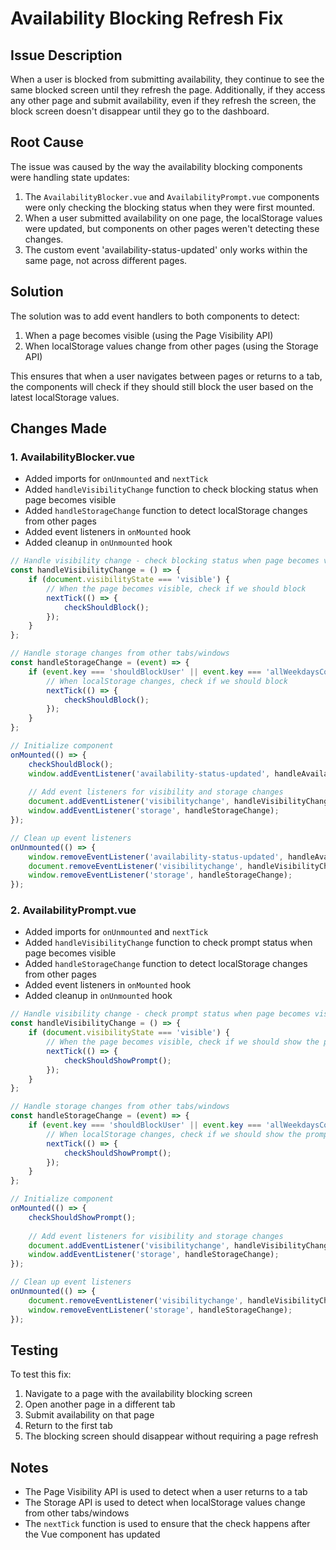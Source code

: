 # Availability Blocking Refresh Fix

## Issue Description
When a user is blocked from submitting availability, they continue to see the same blocked screen until they refresh the page. Additionally, if they access any other page and submit availability, even if they refresh the screen, the block screen doesn't disappear until they go to the dashboard.

## Root Cause
The issue was caused by the way the availability blocking components were handling state updates:

1. The `AvailabilityBlocker.vue` and `AvailabilityPrompt.vue` components were only checking the blocking status when they were first mounted.
2. When a user submitted availability on one page, the localStorage values were updated, but components on other pages weren't detecting these changes.
3. The custom event 'availability-status-updated' only works within the same page, not across different pages.

## Solution
The solution was to add event handlers to both components to detect:

1. When a page becomes visible (using the Page Visibility API)
2. When localStorage values change from other pages (using the Storage API)

This ensures that when a user navigates between pages or returns to a tab, the components will check if they should still block the user based on the latest localStorage values.

## Changes Made

### 1. AvailabilityBlocker.vue
- Added imports for `onUnmounted` and `nextTick`
- Added `handleVisibilityChange` function to check blocking status when page becomes visible
- Added `handleStorageChange` function to detect localStorage changes from other pages
- Added event listeners in `onMounted` hook
- Added cleanup in `onUnmounted` hook

```javascript
// Handle visibility change - check blocking status when page becomes visible
const handleVisibilityChange = () => {
    if (document.visibilityState === 'visible') {
        // When the page becomes visible, check if we should block
        nextTick(() => {
            checkShouldBlock();
        });
    }
};

// Handle storage changes from other tabs/windows
const handleStorageChange = (event) => {
    if (event.key === 'shouldBlockUser' || event.key === 'allWeekdaysCovered') {
        // When localStorage changes, check if we should block
        nextTick(() => {
            checkShouldBlock();
        });
    }
};

// Initialize component
onMounted(() => {
    checkShouldBlock();
    window.addEventListener('availability-status-updated', handleAvailabilityStatusUpdated);
    
    // Add event listeners for visibility and storage changes
    document.addEventListener('visibilitychange', handleVisibilityChange);
    window.addEventListener('storage', handleStorageChange);
});

// Clean up event listeners
onUnmounted(() => {
    window.removeEventListener('availability-status-updated', handleAvailabilityStatusUpdated);
    document.removeEventListener('visibilitychange', handleVisibilityChange);
    window.removeEventListener('storage', handleStorageChange);
});
```

### 2. AvailabilityPrompt.vue
- Added imports for `onUnmounted` and `nextTick`
- Added `handleVisibilityChange` function to check prompt status when page becomes visible
- Added `handleStorageChange` function to detect localStorage changes from other pages
- Added event listeners in `onMounted` hook
- Added cleanup in `onUnmounted` hook

```javascript
// Handle visibility change - check prompt status when page becomes visible
const handleVisibilityChange = () => {
    if (document.visibilityState === 'visible') {
        // When the page becomes visible, check if we should show the prompt
        nextTick(() => {
            checkShouldShowPrompt();
        });
    }
};

// Handle storage changes from other tabs/windows
const handleStorageChange = (event) => {
    if (event.key === 'shouldBlockUser' || event.key === 'allWeekdaysCovered') {
        // When localStorage changes, check if we should show the prompt
        nextTick(() => {
            checkShouldShowPrompt();
        });
    }
};

// Initialize component
onMounted(() => {
    checkShouldShowPrompt();
    
    // Add event listeners for visibility and storage changes
    document.addEventListener('visibilitychange', handleVisibilityChange);
    window.addEventListener('storage', handleStorageChange);
});

// Clean up event listeners
onUnmounted(() => {
    document.removeEventListener('visibilitychange', handleVisibilityChange);
    window.removeEventListener('storage', handleStorageChange);
});
```

## Testing
To test this fix:

1. Navigate to a page with the availability blocking screen
2. Open another page in a different tab
3. Submit availability on that page
4. Return to the first tab
5. The blocking screen should disappear without requiring a page refresh

## Notes
- The Page Visibility API is used to detect when a user returns to a tab
- The Storage API is used to detect when localStorage values change from other tabs/windows
- The `nextTick` function is used to ensure that the check happens after the Vue component has updated
